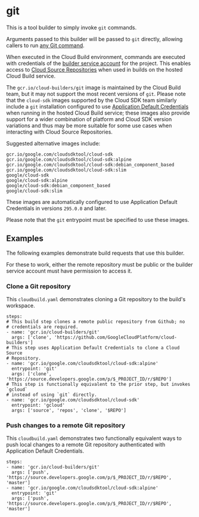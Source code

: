 # git

This is a tool builder to simply invoke `git` commands.

Arguments passed to this builder will be passed to `git` directly, allowing
callers to run [any Git command](https://git-scm.com/docs).

When executed in the Cloud Build environment, commands are executed with
credentials of the [builder service
account](https://cloud.google.com/cloud-build/docs/permissions) for the
project. This enables access to [Cloud Source
Repositories](https://cloud.google.com/source-repositories) when used in builds
on the hosted Cloud Build service.

The `gcr.io/cloud-builders/git` image is maintained by the Cloud Build team, but
it may not support the most recent versions of `git`. Please note that the
`cloud-sdk` images supported by the Cloud SDK team similarly include a `git`
installation configured to use [Application Default
Credentials](https://cloud.google.com/docs/authentication/production) when
running in the hosted Cloud Build service; these images also provide support for
a wider combination of platform and Cloud SDK version variations and thus may be
more suitable for some use cases when interacting with Cloud Source
Repositories.

Suggested alternative images include:

    gcr.io/google.com/cloudsdktool/cloud-sdk
    gcr.io/google.com/cloudsdktool/cloud-sdk:alpine
    gcr.io/google.com/cloudsdktool/cloud-sdk:debian_component_based
    gcr.io/google.com/cloudsdktool/cloud-sdk:slim
    google/cloud-sdk
    google/cloud-sdk:alpine
    google/cloud-sdk:debian_component_based
    google/cloud-sdk:slim

These images are automatically configured to use Application Default Credentials
in versions `295.0.0` and later.

Please note that the `git` entrypoint must be specified to use these images.

## Examples

The following examples demonstrate build requests that use this builder.

For these to work, either the remote repository must be public or the builder
service account must have permission to access it.

### Clone a Git repository

This `cloudbuild.yaml` demonstrates cloning a Git repository to the build's
workspace.

```
steps:
# This build step clones a remote public repository from Github; no
# credentials are required.
- name: 'gcr.io/cloud-builders/git'
  args: ['clone', 'https://github.com/GoogleCloudPlatform/cloud-builders']
# This step uses Application Default Credentials to clone a Cloud Source
# Repository.
- name: 'gcr.io/google.com/cloudsdktool/cloud-sdk:alpine'
  entrypoint: 'git'
  args: ['clone', 'https://source.developers.google.com/p/$_PROJECT_ID/r/$REPO']
# This step is functionally equivalent to the prior step, but invokes `gcloud`
# instead of using `git` directly.
- name: 'gcr.io/google.com/cloudsdktool/cloud-sdk'
  entrypoint: 'gcloud'
  args: ['source', 'repos', 'clone', '$REPO']
```

### Push changes to a remote Git repository

This `cloudbuild.yaml` demonstrates two functionally equivalent ways to push
local changes to a remote Git repository authenticated with Application Default
Credentials.

```
steps:
- name: 'gcr.io/cloud-builders/git'
  args: ['push', 'https://source.developers.google.com/p/$_PROJECT_ID/r/$REPO', 'master']
- name: 'gcr.io/google.com/cloudsdktool/cloud-sdk:alpine'
  entrypoint: 'git'
  args: ['push', 'https://source.developers.google.com/p/$_PROJECT_ID/r/$REPO', 'master']
```
